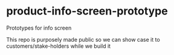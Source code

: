 product-info-screen-prototype
=============================

Prototypes for info screen

This repo is purposely made public so we can show case it to customers/stake-holders  while we build it
